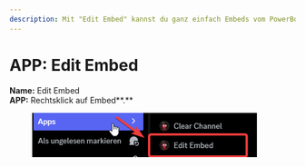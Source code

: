 ```yaml
---
description: Mit "Edit Embed" kannst du ganz einfach Embeds vom PowerBot bearbeiten.
---
```


# APP: Edit Embed

**Name:** Edit Embed\
**APP:** Rechtsklick auf Embed**.**

<figure><img src="../../.gitbook/assets/Edit_Embed.png" alt=""><figcaption></figcaption></figure>
